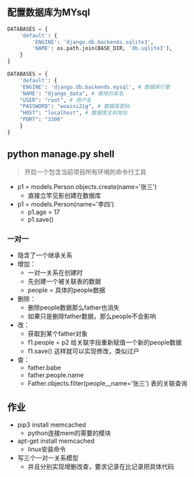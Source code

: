 ## 配置数据库为MYsql

```python
DATABASES = {
    'default': {
        'ENGINE': 'django.db.backends.sqlite3',
        'NAME': os.path.join(BASE_DIR, 'db.sqlite3'),
    }
}
```

```python
DATABASES = {
    'default': {
    'ENGINE': 'django.db.backends.mysql', # 数据库引擎
    'NAME': "django_data", # 使用的库名
    "USER": "root", # 用户名
    "PASSWORD": "woaini21g", # 数据库密码
    "HOST": "localhost", # 数据库主机地址
    "PORT": "3306"
    }
}
```

## python manage.py shell

>  开启一个包含当前项目所有环境的命令行工具

* p1 = models.Person.objects.create(name='张三')
  * 直接立竿见影创建在数据库
* p1 = models.Person(name='李四')
  * p1.age = 17
  * p1.save()

### 一对一

* 隐含了一个继承关系
* 增加：
  * 一对一关系在创建时
  * 先创建一个被关联表的数据
  * people = 具体的people数据
* 删除：
  * 删除people数据那么father也消失
  * 如果只是删除father数据，那么people不会影响
* 改：
  * 获取到某个father对象
  * f1.people = p2 给关联字段重新赋值一个新的people数据
  * f1.save() 这样就可以实现修改，类似过户
* 查：
  * father.babe
  * father.people.name
  * Father.objects.filter(people__name='张三')  表的关联查询


## 作业

* pip3 install memcached
  * python连接mem的需要的模块
* apt-get install memcached
  * linux安装命令
* 写三个一对一关系模型
  * 并且分别实现增删改查，要求记录在比记录把具体代码
